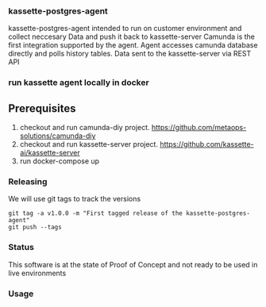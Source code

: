 ### kassette-postgres-agent 
kassette-postgres-agent intended to run on customer environment and collect neccesary Data and push it back to kassette-server
Camunda is the first integration supported by the agent. 
Agent accesses camunda database directly and polls history tables. 
Data sent to the kassette-server via REST API 

### run kassette agent locally in docker
## Prerequisites
1. checkout and run camunda-diy project. https://github.com/metaops-solutions/camunda-diy
2. checkout and run kassette-server project. https://github.com/kassette-ai/kassette-server
3. run docker-compose up

### Releasing

We will use git tags to track the versions 
```
git tag -a v1.0.0 -m "First tagged release of the kassette-postgres-agent"
git push --tags
```

### Status
This software is at the state of Proof of Concept and not ready to be used in live environments

### Usage
